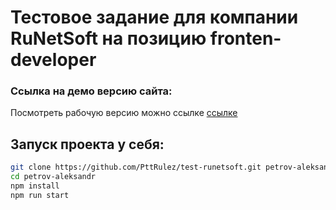# Тестовое задание для компании RuNetSoft на позицию fronten-developer

### **Ссылка на демо версию сайта:**

Посмотреть рабочую версию можно ссылке [ссылке](http://runetsoft.pttrulez.ru/)

## Запуск проекта у себя:

```sh
git clone https://github.com/PttRulez/test-runetsoft.git petrov-aleksandr
cd petrov-aleksandr
npm install
npm run start

```
